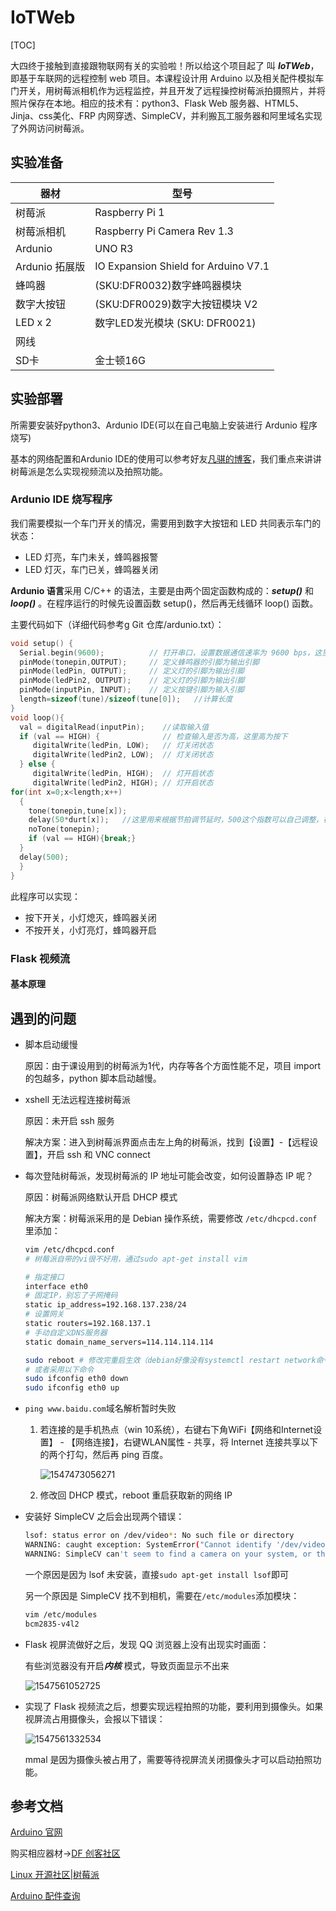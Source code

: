 # IoTWeb

[TOC]



大四终于接触到直接跟物联网有关的实验啦！所以给这个项目起了 叫 ***IoTWeb***，即基于车联网的远程控制 web 项目。本课程设计用 Arduino 以及相关配件模拟车门开关，用树莓派相机作为远程监控，并且开发了远程操控树莓派拍摄照片，并将照片保存在本地。相应的技术有：python3、Flask Web 服务器、HTML5、Jinja、css美化、FRP 内网穿透、SimpleCV，并利搬瓦工服务器和阿里域名实现了外网访问树莓派。

## 实验准备

| 器材           | 型号                                 |
| -------------- | ------------------------------------ |
| 树莓派         | Raspberry Pi 1                       |
| 树莓派相机     | Raspberry Pi Camera Rev 1.3          |
| Ardunio        | UNO R3                               |
| Ardunio 拓展版 | IO Expansion Shield for Arduino V7.1 |
| 蜂鸣器         | (SKU:DFR0032)数字蜂鸣器模块          |
| 数字大按钮     | (SKU:DFR0029)数字大按钮模块 V2       |
| LED x 2        | 数字LED发光模块 (SKU: DFR0021)       |
| 网线           |                                      |
| SD卡           | 金士顿16G                            |

## 实验部署

所需要安装好python3、Ardunio IDE(可以在自己电脑上安装进行 Ardunio 程序烧写)

基本的网络配置和Ardunio IDE的使用可以参考好友[凡骐的博客](https://blog.csdn.net/damanchen?t=1)，我们重点来讲讲树莓派是怎么实现视频流以及拍照功能。

### Ardunio IDE 烧写程序

我们需要模拟一个车门开关的情况，需要用到数字大按钮和 LED 共同表示车门的状态：

- LED 灯亮，车门未关，蜂鸣器报警
- LED 灯灭，车门已关，蜂鸣器关闭

**Ardunio 语言**采用 C/C++ 的语法，主要是由两个固定函数构成的：***setup()*** 和 ***loop()*** 。在程序运行的时候先设置函数 setup()，然后再无线循环 loop() 函数。

主要代码如下（详细代码参考g Git 仓库/ardunio.txt）：

```c
void setup() {
  Serial.begin(9600);          // 打开串口，设置数据通信速率为 9600 bps，这里要与python数值一致
  pinMode(tonepin,OUTPUT);     // 定义蜂鸣器的引脚为输出引脚
  pinMode(ledPin, OUTPUT);     // 定义灯的引脚为输出引脚
  pinMode(ledPin2, OUTPUT);    // 定义灯的引脚为输出引脚
  pinMode(inputPin, INPUT);    // 定义按键引脚为输入引脚
  length=sizeof(tune)/sizeof(tune[0]);   //计算长度
}
void loop(){
  val = digitalRead(inputPin);    //读取输入值
  if (val == HIGH) {              // 检查输入是否为高，这里高为按下
     digitalWrite(ledPin, LOW);   // 灯关闭状态
     digitalWrite(ledPin2, LOW);  // 灯关闭状态
  } else {
     digitalWrite(ledPin, HIGH);  // 灯开启状态
     digitalWrite(ledPin2, HIGH); // 灯开启状态
for(int x=0;x<length;x++)
  {
    tone(tonepin,tune[x]);
    delay(50*durt[x]);   //这里用来根据节拍调节延时，500这个指数可以自己调整，在该音乐中，我发现用500比较合适。
    noTone(tonepin);
    if (val == HIGH){break;}
  }
  delay(500);
  }
}
```

此程序可以实现：

- 按下开关，小灯熄灭，蜂鸣器关闭
- 不按开关，小灯亮灯，蜂鸣器开启

### Flask 视频流

#### 基本原理





## 遇到的问题

- 脚本启动缓慢

  原因：由于课设用到的树莓派为1代，内存等各个方面性能不足，项目 import 的包越多，python 脚本启动越慢。

- xshell 无法远程连接树莓派

  原因：未开启 ssh 服务

  解决方案：进入到树莓派界面点击左上角的树莓派，找到【设置】-【远程设置】，开启 ssh 和 VNC connect

- 每次登陆树莓派，发现树莓派的 IP 地址可能会改变，如何设置静态 IP 呢？

  原因：树莓派网络默认开启 DHCP 模式

  解决方案：树莓派采用的是 Debian 操作系统，需要修改 `/etc/dhcpcd.conf`里添加：

  ```bash
  vim /etc/dhcpcd.conf
  # 树莓派自带的vi很不好用，通过sudo apt-get install vim
  
  # 指定接口
  interface eth0
  # 固定IP，别忘了子网掩码
  static ip_address=192.168.137.238/24
  # 设置网关
  static routers=192.168.137.1
  # 手动自定义DNS服务器
  static domain_name_servers=114.114.114.114
  
  sudo reboot # 修改完重启生效（debian好像没有systemctl restart network命令）
  # 或者采用以下命令
  sudo ifconfig eth0 down
  sudo ifconfig eth0 up
  ```

- `ping www.baidu.com`域名解析暂时失败

  1. 若连接的是手机热点（win 10系统），右键右下角WiFi【网络和Internet设置】 - 【网络连接】，右键WLAN属性 - 共享，将 Internet 连接共享以下的两个打勾，然后再 ping 百度。

     ![1547473056271](C:\Users\59813\AppData\Roaming\Typora\typora-user-images\1547473056271.png)

  2. 修改回 DHCP 模式，reboot 重启获取新的网络 IP

- 安装好 SimpleCV 之后会出现两个错误：

  ```bash
  lsof: status error on /dev/video*: No such file or directory
  WARNING: caught exception: SystemError("Cannot identify '/dev/video0': 2, No such file or directory",)
  WARNING: SimpleCV can't seem to find a camera on your system, or the drivers do not work with SimpleCV.
  ```

  一个原因是因为 lsof 未安装，直接`sudo apt-get install lsof`即可

  另一个原因是 SimpleCV 找不到相机，需要在`/etc/modules`添加模块：

  ```bash
  vim /etc/modules 
  bcm2835-v4l2
  ```

- Flask 视屏流做好之后，发现 QQ 浏览器上没有出现实时画面：

  有些浏览器没有开启***内核*** 模式，导致页面显示不出来

  ![1547561052725](C:\Users\59813\AppData\Roaming\Typora\typora-user-images\1547561052725.png)

- 实现了 Flask 视频流之后，想要实现远程拍照的功能，要利用到摄像头。如果视屏流占用摄像头，会报以下错误：

  ![1547561332534](C:\Users\59813\AppData\Roaming\Typora\typora-user-images\1547561332534.png)

  mmal 是因为摄像头被占用了，需要等待视屏流关闭摄像头才可以启动拍照功能。

## 参考文档

[Arduino 官网](https://www.dfrobot.com/)

购买相应器材→[DF 创客社区](http://mc.dfrobot.com.cn/portal.php)

[Linux 开源社区|树莓派](https://linux.cn/tech/raspberrypi/)

[Arduino 配件查询](http://wiki.dfrobot.com.cn/index.php?title=首页)    

## 

  